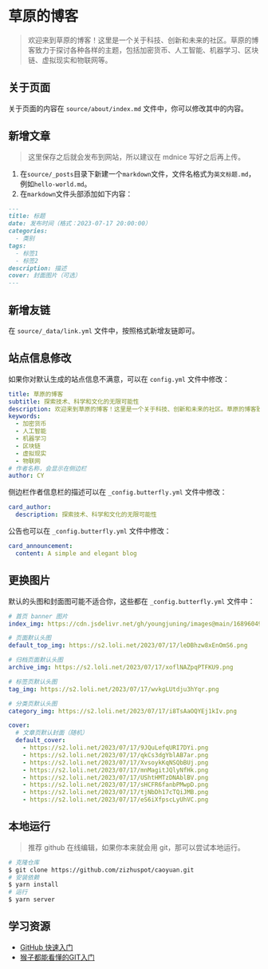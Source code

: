 # 草原的博客

> 欢迎来到草原的博客！这里是一个关于科技、创新和未来的社区。草原的博客致力于探讨各种各样的主题，包括加密货币、人工智能、机器学习、区块链、虚拟现实和物联网等。

## 关于页面

关于页面的内容在 `source/about/index.md` 文件中，你可以修改其中的内容。

## 新增文章

> 这里保存之后就会发布到网站，所以建议在 mdnice 写好之后再上传。

1. 在`source/_posts`目录下新建一个`markdown`文件，文件名格式为`英文标题.md`，例如`hello-world.md`。
2. 在`markdown`文件头部添加如下内容：

```md
---
title: 标题
date: 发布时间（格式：2023-07-17 20:00:00）
categories:
  - 类别
tags:
  - 标签1
  - 标签2
description: 描述
cover: 封面图片（可选）
---
```

## 新增友链

在 `source/_data/link.yml` 文件中，按照格式新增友链即可。

## 站点信息修改

如果你对默认生成的站点信息不满意，可以在 `config.yml` 文件中修改：

```yml
title: 草原的博客
subtitle: 探索技术、科学和文化的无限可能性
description: 欢迎来到草原的博客！这里是一个关于科技、创新和未来的社区。草原的博客致力于探讨各种各样的主题，包括加密货币、人工智能、机器学习、区块链、虚拟现实和物联网等。
keywords:
  - 加密货币
  - 人工智能
  - 机器学习
  - 区块链
  - 虚拟现实
  - 物联网
# 作者名称，会显示在侧边栏
author: CY
```

侧边栏作者信息栏的描述可以在 `_config.butterfly.yml` 文件中修改：

```yml
card_author:
  description: 探索技术、科学和文化的无限可能性
```

公告也可以在 `_config.butterfly.yml` 文件中修改：

```yml
card_announcement:
  content: A simple and elegant blog
```

## 更换图片

默认的头图和封面图可能不适合你，这些都在 `_config.butterfly.yml` 文件中：

```yml
# 首页 banner 图片
index_img: https://cdn.jsdelivr.net/gh/youngjuning/images@main/1689604945346.png

# 页面默认头图
default_top_img: https://s2.loli.net/2023/07/17/leDBhzw8xEnOmS6.png

# 归档页面默认头图
archive_img: https://s2.loli.net/2023/07/17/xoflNAZpqPTFKU9.png

# 标签页默认头图
tag_img: https://s2.loli.net/2023/07/17/wvkgLUtdju3hYqr.png

# 分类页默认头图
category_img: https://s2.loli.net/2023/07/17/i8TsAaOQYEj1kIv.png

cover:
  # 文章页默认封面（随机）
  default_cover:
    - https://s2.loli.net/2023/07/17/9JQuLefqURI7DYi.png
    - https://s2.loli.net/2023/07/17/qkCs3dgYblAB7ar.png
    - https://s2.loli.net/2023/07/17/XvsoykKqNSQbBUj.png
    - https://s2.loli.net/2023/07/17/mnMagitJQlyNfHk.png
    - https://s2.loli.net/2023/07/17/UShtHMTzDNAblBV.png
    - https://s2.loli.net/2023/07/17/sHCFR6fanbPMwpD.png
    - https://s2.loli.net/2023/07/17/tjNbDh17cTQiJMB.png
    - https://s2.loli.net/2023/07/17/eS6iXfpscLyUhVC.png
```

## 本地运行

> 推荐 github 在线编辑，如果你本来就会用 git，那可以尝试本地运行。

```sh
# 克隆仓库
$ git clone https://github.com/zizhuspot/caoyuan.git
# 安装依赖
$ yarn install
# 运行
$ yarn server
```

## 学习资源

- [GitHub 快速入门](https://docs.github.com/zh/get-started/quickstart)
- [猴子都能看懂的GIT入门](https://backlog.com/git-tutorial/cn/)
